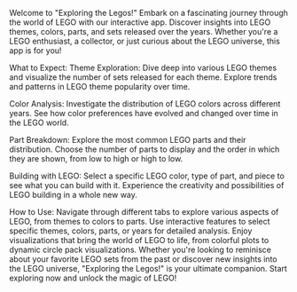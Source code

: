 Welcome to "Exploring the Legos!"
Embark on a fascinating journey through the world of LEGO with our interactive app. Discover insights into LEGO themes, colors, parts, and sets released over the years. Whether you're a LEGO enthusiast, a collector, or just curious about the LEGO universe, this app is for you!

What to Expect:
Theme Exploration: Dive deep into various LEGO themes and visualize the number of sets released for each theme. Explore trends and patterns in LEGO theme popularity over time.

Color Analysis: Investigate the distribution of LEGO colors across different years. See how color preferences have evolved and changed over time in the LEGO world.

Part Breakdown: Explore the most common LEGO parts and their distribution. Choose the number of parts to display and the order in which they are shown, from low to high or high to low.

Building with LEGO: Select a specific LEGO color, type of part, and piece to see what you can build with it. Experience the creativity and possibilities of LEGO building in a whole new way.

How to Use:
Navigate through different tabs to explore various aspects of LEGO, from themes to colors to parts.
Use interactive features to select specific themes, colors, parts, or years for detailed analysis.
Enjoy visualizations that bring the world of LEGO to life, from colorful plots to dynamic circle pack visualizations.
Whether you're looking to reminisce about your favorite LEGO sets from the past or discover new insights into the LEGO universe, "Exploring the Legos!" is your ultimate companion. Start exploring now and unlock the magic of LEGO!




